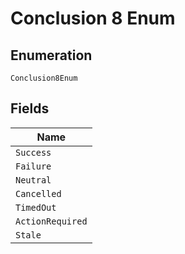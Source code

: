 
# Conclusion 8 Enum

## Enumeration

`Conclusion8Enum`

## Fields

| Name |
|  --- |
| `Success` |
| `Failure` |
| `Neutral` |
| `Cancelled` |
| `TimedOut` |
| `ActionRequired` |
| `Stale` |

